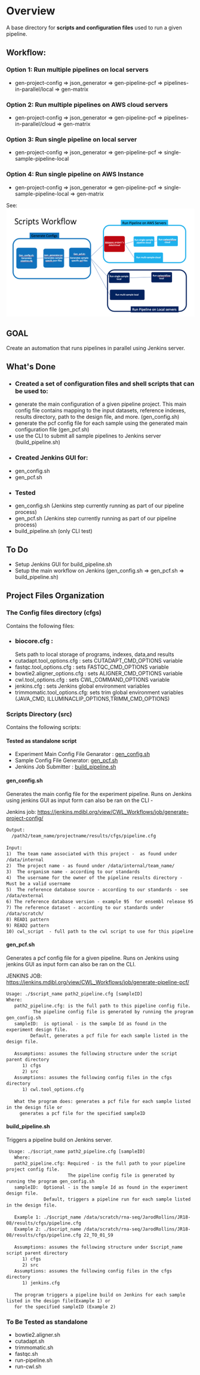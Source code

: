 # Overview

A base directory  for **scripts and configuration files** used to
run a given pipeline.

## Workflow:  

### Option 1: Run multiple pipelines on local servers 
* gen-project-config => json_generator => gen-pipeline-pcf => pipelines-in-parallel/local => gen-matrix

### Option 2:  Run multiple pipelines on AWS cloud servers
* gen-project-config => json_generator => gen-pipeline-pcf => pipelines-in-parallel/cloud => gen-matrix

### Option 3: Run single pipeline on local server
* gen-project-config => json_generator => gen-pipeline-pcf => single-sample-pipeline-local 

### Option 4: Run single pipeline on AWS Instance
* gen-project-config => json_generator => gen-pipeline-pcf => single-sample-pipeline-local => gen-matrix


See:
     [<img src="images/biocore-pipelines-scripts.png">](biocore-pipelines-scripts.png)

## GOAL
Create an automation that runs pipelines in parallel using Jenkins server.

## What's Done
- ### Created a set of configuration files and shell scripts that can be used to:
* generate the main configuration of a given pipeline project. This main config
  file contains mapping to the input datasets, reference indexes, results directory, path
  to the design file, and more. (gen_config.sh) 
* generate the pcf config file for each sample using the generated main configuration file (gen_pcf.sh)
* use the CLI to submit all sample pipelines to Jenkins server (build_pipeline.sh)

- ### Created Jenkins GUI for:
* gen_config.sh 
* gen_pcf.sh

- ### Tested 
* gen_config.sh (Jenkins step currently running as part of our pipeline process)
* gen_pcf.sh (Jenkins step currently running as part of our pipeline process) 
* build_pipeline.sh (only CLI test)

## To Do

* Setup Jenkins GUI for build_pipeline.sh
* Setup the main workflow on Jenkins (gen_config.sh => gen_pcf.sh => build_pipeline.sh)

## Project Files Organization 

### The Config files directory (cfgs)
Contains the following files:

* ### biocore.cfg : 
  Sets path to local storage of programs, indexes, data,and results
* cutadapt.tool_options.cfg  : sets CUTADAPT_CMD_OPTIONS variable
* fastqc.tool_options.cfg   : sets FASTQC_CMD_OPTIONS variable 
* bowtie2.aligner_options.cfg  : sets ALIGNER_CMD_OPTIONS variable 
* cwl.tool_options.cfg  : sets CWL_COMMAND_OPTIONS variable      
* jenkins.cfg  : sets Jenkins global environment variables     
* trimmomatic.tool_options.cfg: sets trim global environment variables (JAVA_CMD, ILLUMINACLIP_OPTIONS,TRIMM_CMD_OPTIONS)

### Scripts Directory (src)

Contains the following scripts:

#### Tested as standalone script

* Experiment Main Config File Genarator : [gen_config.sh](#gen_config.sh)
* Sample Config File Generator: [gen_pcf.sh](#gen_pcf.sh)
* Jenkins Job Submitter : [build_pipeline.sh](#build_pipeline.sh) 

#### gen_config.sh
Generates the main config file for the experiment pipeline.  Runs on Jenkins using jenkins GUI as input form can also be ran on the CLI - 

Jenkins job: https://jenkins.mdibl.org/view/CWL_Workflows/job/generate-project-config/
```
Output: 
  /path2/team_name/projectname/results/cfgs/pipeline.cfg 

Input: 
1)  The team name associated with this project -  as found under /data/internal 
2)  The project name - as found under /data/internal/team_name/ 
3)  The organism name - according to our standards 
4)  The username for the owner of the pipeline results directory - Must be a valid username 
5)  The reference database source - according to our standards - see /data/external 
6) The reference database version - example 95  for ensembl release 95 
7) The reference dataset - according to our standards under /data/scratch/ 
8) READ1 pattern 
9) READ2 pattern 
10) cwl_script  - full path to the cwl script to use for this pipeline
````
#### gen_pcf.sh

Generates a pcf config file for a given pipeline. Runs on Jenkins using jenkins GUI as input form can also be ran on the CLI.

JENKINS JOB: https://jenkins.mdibl.org/view/CWL_Workflows/job/generate-pipeline-pcf/

```
Usage: ./$script_name path2_pipeline.cfg [sampleID]
Where:
   path2_pipeline.cfg: is the full path to this pipeline config file.
          The pipeline config file is generated by running the program gen_config.sh
   sampleID:  is optional - is the sample Id as found in the experiment design file.
         Default, generates a pcf file for each sample listed in the design file.

   Assumptions: assumes the following structure under the script parent directory
      1) cfgs 
      2) src
   Assumptions: assumes the following config files in the cfgs directory
      1) cwl.tool_options.cfg

   What the program does: generates a pcf file for each sample listed in the design file or
     generates a pcf file for the specified sampleID

```
#### build_pipeline.sh

Triggers  a pipeline build on Jenkins server.

```
 Usage: ./$script_name path2_pipeline.cfg [sampleID]
   Where:
   path2_pipeline.cfg: Required - is the full path to your pipeline project config file.
                       The pipeline config file is generated by running the program gen_config.sh
   sampleID:  Optional - is the sample Id as found in the experiment design file.
              Default, triggers a pipeline run for each sample listed in the design file.

   Example 1: ./$script_name /data/scratch/rna-seq/JarodRollins/JR18-08/results/cfgs/pipeline.cfg
   Example 2: ./$script_name /data/scratch/rna-seq/JarodRollins/JR18-08/results/cfgs/pipeline.cfg 22_TO_01_S9

   Assumptions: assumes the following structure under $script_name script parent directory
      1) cfgs 
      2) src
   Assumptions: assumes the following config files in the cfgs directory
      1) jenkins.cfg

   The program triggers a pipeline build on Jenkins for each sample listed in the design file(Example 1) or
   for the specified sampleID (Example 2)
``` 

### To Be Tested as standalone
* bowtie2.aligner.sh  
* cutadapt.sh  
* trimmomatic.sh
* fastqc.sh
* run-pipeline.sh
* run-cwl.sh   
